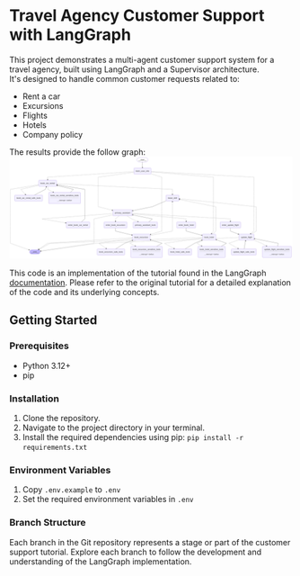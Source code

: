 # Travel Agency Customer Support with LangGraph

This project demonstrates a multi-agent customer support system for a travel agency, built using LangGraph and a Supervisor architecture.  
It's designed to handle common customer requests related to:

*   Rent a car
*   Excursions
*   Flights
*   Hotels
*   Company policy

The results provide the follow graph:
![mermaid_diagram](/utils/mermaid_diagram.png)

This code is an implementation of the tutorial found in the LangGraph [documentation](https://langchain-ai.github.io/langgraph/tutorials/customer-support/customer-support). 
Please refer to the original tutorial for a detailed explanation of the code and its underlying concepts.

## Getting Started

### Prerequisites

*   Python 3.12+
*   pip

### Installation

1.  Clone the repository.
2.  Navigate to the project directory in your terminal.
3.  Install the required dependencies using pip: `pip install -r requirements.txt`

### Environment Variables
1. Copy `.env.example` to `.env`
2. Set the required environment variables in `.env`

### Branch Structure

Each branch in the Git repository represents a stage or part of the customer support tutorial.
Explore each branch to follow the development and understanding of the LangGraph implementation.
